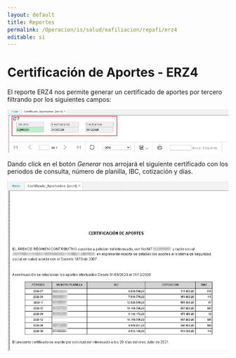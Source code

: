 ```yaml
---
layout: default
title: Reportes
permalink: /Operacion/is/salud/eafiliacion/repafi/erz4
editable: si
---
```


# Certificación de Aportes - ERZ4

El reporte ERZ4 nos permite generar un certificado de aportes por tercero filtrando por los siguientes campos:  

![](erz4.png)

Dando click en el botón _Generar_ nos arrojará el siguiente certificado con los periodos de consulta, número de planilla, IBC, cotización y días.  

![](erz41.png)




